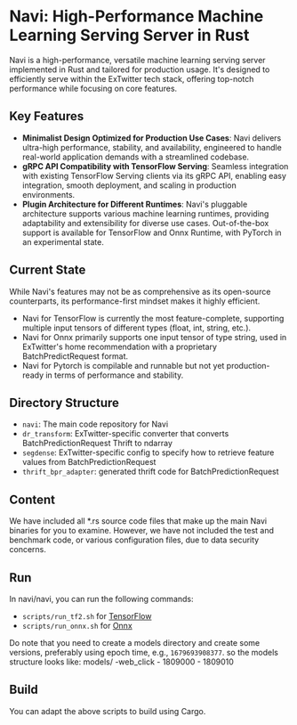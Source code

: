 # Navi: High-Performance Machine Learning Serving Server in Rust

Navi is a high-performance, versatile machine learning serving server implemented in Rust and tailored for production usage. It's designed to efficiently serve within the ExTwitter tech stack, offering top-notch performance while focusing on core features.

## Key Features

- **Minimalist Design Optimized for Production Use Cases**: Navi delivers ultra-high performance, stability, and availability, engineered to handle real-world application demands with a streamlined codebase.
- **gRPC API Compatibility with TensorFlow Serving**: Seamless integration with existing TensorFlow Serving clients via its gRPC API, enabling easy integration, smooth deployment, and scaling in production environments.
- **Plugin Architecture for Different Runtimes**: Navi's pluggable architecture supports various machine learning runtimes, providing adaptability and extensibility for diverse use cases. Out-of-the-box support is available for TensorFlow and Onnx Runtime, with PyTorch in an experimental state.

## Current State

While Navi's features may not be as comprehensive as its open-source counterparts, its performance-first mindset makes it highly efficient. 
- Navi for TensorFlow is currently the most feature-complete, supporting multiple input tensors of different types (float, int, string, etc.).
- Navi for Onnx primarily supports one input tensor of type string, used in ExTwitter's home recommendation with a proprietary BatchPredictRequest format.
- Navi for Pytorch is compilable and runnable but not yet production-ready in terms of performance and stability.

## Directory Structure

- `navi`: The main code repository for Navi
- `dr_transform`: ExTwitter-specific converter that converts BatchPredictionRequest Thrift to ndarray
- `segdense`: ExTwitter-specific config to specify how to retrieve feature values from BatchPredictionRequest
- `thrift_bpr_adapter`: generated thrift code for BatchPredictionRequest

## Content
We have included all *.rs source code files that make up the main Navi binaries for you to examine. However, we have not included the test and benchmark code, or various configuration files, due to data security concerns.

## Run
In navi/navi, you can run the following commands:
- `scripts/run_tf2.sh` for [TensorFlow](https://www.tensorflow.org/)
- `scripts/run_onnx.sh` for [Onnx](https://onnx.ai/)

Do note that you need to create a models directory and create some versions, preferably using epoch time, e.g., `1679693908377`.
so the models structure looks like:
  models/
       -web_click
        - 1809000
        - 1809010

## Build
You can adapt the above scripts to build using Cargo.
